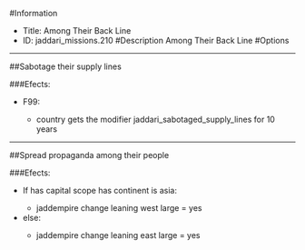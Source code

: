 #Information
 - Title: Among Their Back Line
 - ID: jaddari_missions.210
#Description
Among Their Back Line
#Options

___
##Sabotage their supply lines

###Efects:<ul><li>F99:</li><ul><li>country gets the modifier jaddari_sabotaged_supply_lines for 10 years</li></ul></ul>

___
##Spread propaganda among their people

###Efects:<ul><li>If has capital scope has continent is asia:</li><ul><li>jaddempire change leaning west large = yes</li></ul><li>else:</li><ul><li>jaddempire change leaning east large = yes</li></ul></ul>
